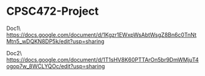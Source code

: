 # CPSC472-Project

Doc1\ https://docs.google.com/document/d/1Kgzr1EWxpWsAbtWsgZ8Bn6c0TnNtMtn5_wDQKN8DP5k/edit?usp=sharing

Doc2\ https://docs.google.com/document/d/1T1sHV8K60PTTArOn5br9DmWMjuT4ogop7w_8WCLYQOc/edit?usp=sharing